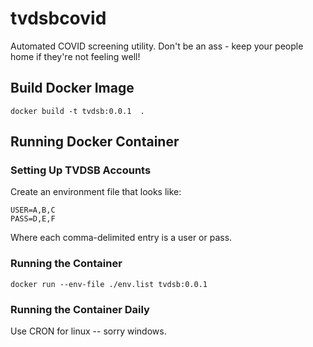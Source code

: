 # tvdsbcovid

Automated COVID screening utility. Don't be an ass - keep your people home if they're not feeling well!

## Build Docker Image

```
docker build -t tvdsb:0.0.1  .
```

## Running Docker Container

### Setting Up TVDSB Accounts

Create an environment file that looks like:

```
USER=A,B,C
PASS=D,E,F
```

Where each comma-delimited entry is a user or pass.


### Running the Container

```
docker run --env-file ./env.list tvdsb:0.0.1
```

### Running the Container Daily

Use CRON for linux -- sorry windows.
